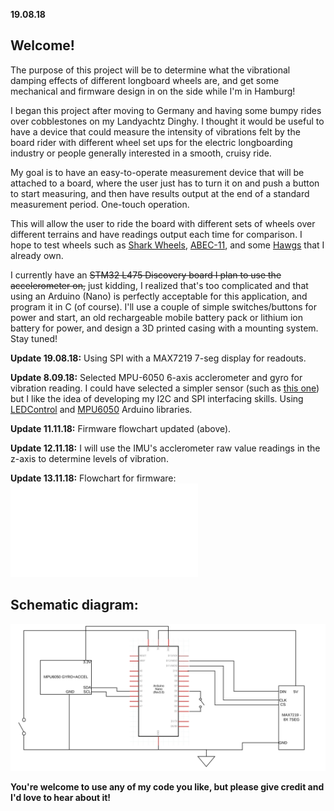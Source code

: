**19.08.18**
## Welcome!

The purpose of this project will be to determine what the vibrational damping effects of different longboard wheels are, and get some mechanical and firmware design in on the side while I'm in Hamburg!

I began this project after moving to Germany and having some bumpy rides over cobblestones on my Landyachtz Dinghy. I thought it would be useful to have a device that could measure the intensity of vibrations felt by the board rider with different wheel set ups for the electric longboarding industry or people generally interested in a smooth, cruisy ride.

My goal is to have an easy-to-operate measurement device that will be attached to a board, where the user just has to turn it on and push a button to start measuring, and then have results output at the end of a standard measurement period. One-touch operation.

This will allow the user to ride the board with different sets of wheels over different terrains and have readings output each time for comparison. I hope to test wheels such as [Shark Wheels](https://sharkwheel.com/70mm-78a-smoke-black-sidewinder-longboard-wheels/), [ABEC-11](http://www.abec11.com/products/abec11/abec-11-107mm-electric-flywheels-74a-77a), and some [Hawgs](http://www.hawgswheels.com/fatty/) that I already own.

I currently have an ~~STM32 L475 Discovery board I plan to use the accelerometer on,~~ just kidding, I realized that's too complicated and that using an Arduino (Nano) is perfectly acceptable for this application, and program it in C (of course). I'll use a couple of simple switches/buttons for power and start, an old rechargeable mobile battery pack or lithium ion battery for power, and design a 3D printed casing with a mounting system. Stay tuned!

**Update 19.08.18:** Using SPI with a MAX7219 7-seg display for readouts.

**Update 8.09.18:** Selected MPU-6050 6-axis acclerometer and gyro for vibration reading. I could have selected a simpler sensor (such as [this one](https://www.adafruit.com/product/2384)) but I like the idea of developing my I2C and SPI interfacing skills. Using [LEDControl](https://github.com/wayoda/LedControl) and [MPU6050](https://github.com/tockn/MPU6050_tockn) Arduino libraries.

**Update 11.11.18:** Firmware flowchart updated (above).

**Update 12.11.18:** I will use the IMU's acclerometer raw value readings in the z-axis to determine levels of vibration.

**Update 13.11.18:** Flowchart for firmware: 
![Flowchart](vsFlow.pdf ) 

## Schematic diagram:  

![Schematic](vsSchematic.svg) 



**You're welcome to use any of my code you like, but please give credit and I'd love to hear about it!**
